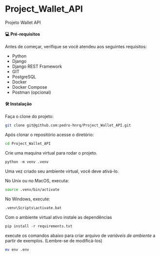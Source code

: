 # Project_Wallet_API
Projeto Wallet API


#### 💻 Pré-requisitos

Antes de começar, verifique se você atendeu aos seguintes requisitos:

- Python 
- Django
- Django REST Framework
- GIT 
- PostgreSQL
- Docker
- Docker Compose
- Postman (opcional)


#### 🛠️ Instalação

Faça o clone do projeto:
```bash
git clone git@github.com:pedro-hnrq/Project_Wallet_API.git
```

Após clonar o repositório acesse o diretório:
```bash
cd Project_Wallet_API
``` 

Crie uma maquina virtual  para rodar o projeto.

```python
python -m venv .venv
```
Uma vez criado seu ambiente virtual, você deve ativá-lo.

No Unix ou no MacOS, executa:

```bash
source .venv/bin/activate
```

No Windows, execute:

```bash
.venv\Scripts\activate.bat
```

Com o ambiente virtual ativo instale as dependências

```python
pip install -r requirements.txt
```

execute os comandos abaixo para criar arquivo de _variáveis de ambiente_ a partir de exemplos. (Lembre-se de modificá-los)

```bash
mv env .env
```
